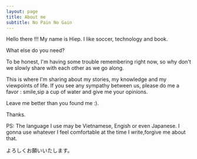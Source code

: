 ```yaml
---
layout: page
title: About me
subtitle: No Pain No Gain
---
```

Hello there !!!
My name is Hiep. I like soccer, technology and book.

What else do you need?

To be honest, I'm having some trouble remembering right now, so why don't we slowly share with each other as we go along.

This is where I'm sharing about my stories, my knowledge and my viewpoints of life. If you see any sympathy between us, please do me a favor : smile,sip a cup of water and give me your opinions. 

Leave me better than you found me :).

Thanks.

PS: The language I use may be Vietnamese, Engish or even Japanese. I gonna use whatever I feel comfortable at the time I write,forgive me about that.

よろしくお願いいたします。
